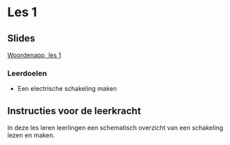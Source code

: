 # Les 1

## Slides

[Woordenapp, les 1](https://slides.com/lmc_oebbens/python-klas-3-module-x-les-1-e8b05f)

### Leerdoelen

* Een electrische schakeling maken



## Instructies voor de leerkracht <a href="#instructies-voor-de-leerkracht" id="instructies-voor-de-leerkracht"></a>

In deze les leren leerlingen een schematisch overzicht van een schakeling lezen en maken.